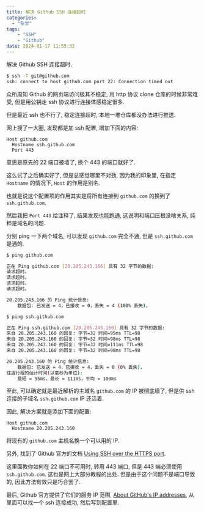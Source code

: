 ```yaml
---
title: 解决 Github SSH 连接超时
categories:
  - "杂学"
tags:
    - "SSH"
    - "Github"
date: 2024-01-17 11:55:32
---
```


解决 Github SSH 连接超时.

```bash
$ ssh -T git@github.com
ssh: connect to host github.com port 22: Connection timed out
```

<!-- more -->

众所周知 Github 的网页端访问极其不稳定, 用 http 协议 clone 仓库的时候非常难受, 但是用公钥走 ssh 协议进行连接体感稳定很多.

但是最近 ssh 也不行了, 稳定连接超时, 本地一堆仓库都没办法进行推送.

网上搜了一大圈, 发现都是加 ssh 配置, 增加下面的内容:

```ssh_config
Host github.com
  Hostname ssh.github.com
  Port 443
```

意思是原先的 22 端口被墙了, 换个 443 的端口就好了.

这么试了之后确实好了, 但是总感觉哪里不对劲, 因为我的印象里, 在指定 `Hostname` 的情况下, `Host` 的作用是别名.

也就是说这个配置项的作用其实是将所有连接到 `github.com` 的换到了 `ssh.github.com`.

然后我把 `Port 443` 给注释了, 结果发现也能跑通, 这说明和端口压根没啥关系, 纯粹是域名的问题.

分别 ping 一下两个域名, 可以发现 `github.com` 完全不通, 但是 `ssh.github.com` 是通的.

```bash
$ ping github.com

正在 Ping github.com [20.205.243.166] 具有 32 字节的数据:
请求超时。
请求超时。
请求超时。
请求超时。

20.205.243.166 的 Ping 统计信息:
    数据包: 已发送 = 4，已接收 = 0，丢失 = 4 (100% 丢失)，

$ ping ssh.github.com

正在 Ping ssh.github.com [20.205.243.160] 具有 32 字节的数据:
来自 20.205.243.160 的回复: 字节=32 时间=95ms TTL=98
来自 20.205.243.160 的回复: 字节=32 时间=98ms TTL=98
来自 20.205.243.160 的回复: 字节=32 时间=111ms TTL=98
来自 20.205.243.160 的回复: 字节=32 时间=98ms TTL=98

20.205.243.160 的 Ping 统计信息:
    数据包: 已发送 = 4，已接收 = 4，丢失 = 0 (0% 丢失)，
往返行程的估计时间(以毫秒为单位):
    最短 = 95ms，最长 = 111ms，平均 = 100ms
```

至此, 可以确定就是最近解析的主域名 `github.com` 的 IP 被彻底墙了, 但是供 ssh 连接的子域名 `ssh.github.com` IP 还活着.

因此, 解决方案就是添加下面的配置:

```ssh_config
Host github.com
  Hostname 20.205.243.160
```

将现有的 `github.com` 主机名换一个可以用的 IP.

另外, 找到了 Github 官方的文档 [Using SSH over the HTTPS port](https://docs.github.com/en/authentication/troubleshooting-ssh/using-ssh-over-the-https-port).

这里面教你如何在 22 端口不可用时, 转用 443 端口, 但是 443 端必须使用 `ssh.github.com`. 这也是网上大部分教程的出处. 但是由于这个问题不是端口导致的, 因此方法有效只是巧合罢了.

最后, Github 官方提供了它们的服务 IP 范围, [About GitHub's IP addresses](https://docs.github.com/en/authentication/keeping-your-account-and-data-secure/about-githubs-ip-addresses), 从里面可以找一个 ssh 连接成功, 然后写到配置里.
